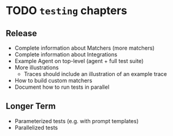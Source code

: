 # TODO `testing` chapters

## Release

* Complete information about Matchers (more matchers)
* Complete information about Integrations
* Example Agent on top-level (agent + full test suite)
* More illustrations
    - Traces should include an illustration of an example trace
* How to build custom matchers
* Document how to run tests in parallel


## Longer Term
* Parameterized tests (e.g. with prompt templates)
* Parallelized tests